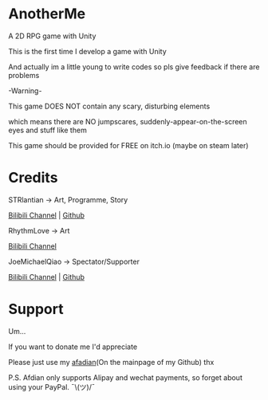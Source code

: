 # AnotherMe  

A 2D RPG game with Unity  

This is the first time I develop a game with Unity  

And actually im a little young to write codes so pls give feedback if there are problems  

-Warning-  

This game DOES NOT contain any scary, disturbing elements  

which means there are NO jumpscares, suddenly-appear-on-the-screen eyes and stuff like them  

This game should be provided for FREE on itch.io (maybe on steam later)  

# Credits  

STRlantian -> Art, Programme, Story  

[Bilibili Channel](https://space.bilibili.com/356775820) | [Github](https://github.com/Strlantian/)  

RhythmLove -> Art  

[Bilibili Channel](https://space.bilibili.com/506815477) 

JoeMichaelQiao -> Spectator/Supporter  

[Bilibili Channel](https://space.bilibili.com/583324741) | [Github](https://github.com/JoeMichaelQiao/)  

# Support  

Um...  

If you want to donate me I'd appreciate  

Please just use my [afadian](https://afdian.net/a/STRlantian)(On the mainpage of my Github) thx  

P.S. Afdian only supports Alipay and wechat payments, so forget about using your PayPal. ¯\\(ツ)/¯  
